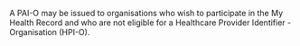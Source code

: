 A PAI-O may be issued to organisations who wish to participate in the My Health Record and who are not eligible for a Healthcare Provider Identifier - Organisation (HPI-O).
